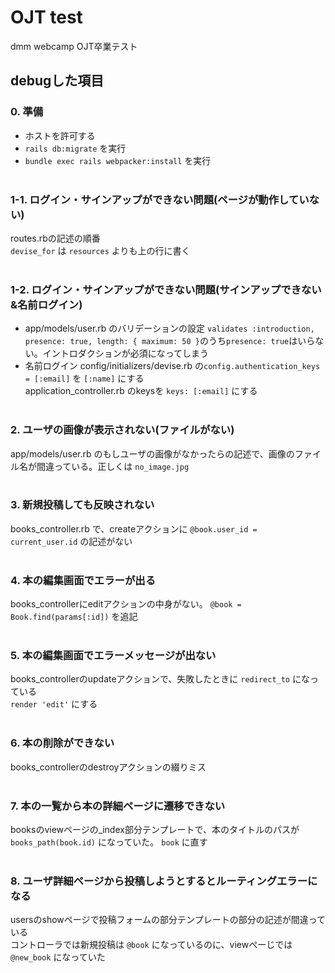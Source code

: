 # OJT test
dmm webcamp OJT卒業テスト
## debugした項目
### 0. 準備
- ホストを許可する
- `rails db:migrate` を実行
- `bundle exec rails webpacker:install` を実行
<br><br>
### 1-1. ログイン・サインアップができない問題(ページが動作していない)
routes.rbの記述の順番<br>
`devise_for` は `resources` よりも上の行に書く
<br><br>
### 1-2. ログイン・サインアップができない問題(サインアップできない&名前ログイン)
- app/models/user.rb のバリデーションの設定
`validates :introduction, presence: true, length: { maximum: 50 }`のうち`presence: true`はいらない。イントロダクションが必須になってしまう
- 名前ログイン
config/initializers/devise.rb の`config.authentication_keys = [:email]` を `[:name]` にする<br>
application_controller.rb のkeysを `keys: [:email]` にする
<br><br>
### 2. ユーザの画像が表示されない(ファイルがない)
app/models/user.rb のもしユーザの画像がなかったらの記述で、画像のファイル名が間違っている。正しくは `no_image.jpg`
<br><br>
### 3. 新規投稿しても反映されない
books_controller.rb で、createアクションに `@book.user_id = current_user.id` の記述がない
<br><br>
### 4. 本の編集画面でエラーが出る
books_controllerにeditアクションの中身がない。 `@book = Book.find(params[:id])` を追記
<br><br>
### 5. 本の編集画面でエラーメッセージが出ない
books_controllerのupdateアクションで、失敗したときに `redirect_to` になっている<br>
`render 'edit'` にする
<br><br>
### 6. 本の削除ができない
books_controllerのdestroyアクションの綴りミス
<br><br>
### 7. 本の一覧から本の詳細ページに遷移できない
booksのviewページの_index部分テンプレートで、本のタイトルのパスが `books_path(book.id)` になっていた。 `book` に直す
<br><br>
### 8. ユーザ詳細ページから投稿しようとするとルーティングエラーになる
usersのshowページで投稿フォームの部分テンプレートの部分の記述が間違っている<br>
コントローラでは新規投稿は `@book` になっているのに、viewぺーじでは `@new_book` になっていた
<br><br>